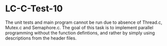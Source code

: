# LC-C-Test-10

The unit tests and main program cannot be run due to absence of Thread.c, Mutex.c and Semaphore.c. The goal of this task is to implement parallel programming without the function defintions, and rather by simply using descriptions from the header files.
